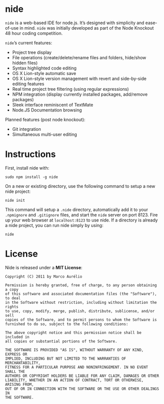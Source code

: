 nide
====

`nide` is a web-based IDE for node.js. It’s designed with simplicity and ease-of-use in mind.
`nide` was initially developed as part of the Node Knockout 48 hour coding competition.

`nide`’s current features:

- Project tree display
- File operations (create/delete/rename files and folders, hide/show hidden files)
- Syntax highlighted code editing
- OS X Lion-style automatic save
- OS X Lion-style version management with revert and side-by-side editing features
- Real time project tree filtering (using regular expressions)
- NPM integration (display currently installed packages, add/remove packages)
- Sleek interface reminiscent of TextMate
- Node.JS Documentation browsing

Planned features (post node knockout):

- Git integration
- Simultaneous multi-user editing

Instructions
============

First, install nide with:

    sudo npm install -g nide

On a new or existing directory, use the following command to setup a new nide project:

    nide init

This command will setup a `.nide` directory, automatically add it to your `.npmignore`
and `.gitignore` files, and start the `nide` server on port 8123. Fire up your web browser
at `localhost:8123` to use nide. If a directory is already a nide project, you can run
nide simply by using:

    nide

License
=======

Nide is released under a **MIT License**:

    Copyright (C) 2011 by Marco Aurélio
    
    Permission is hereby granted, free of charge, to any person obtaining a copy
    of this software and associated documentation files (the "Software"), to deal
    in the Software without restriction, including without limitation the rights
    to use, copy, modify, merge, publish, distribute, sublicense, and/or sell
    copies of the Software, and to permit persons to whom the Software is
    furnished to do so, subject to the following conditions:

    The above copyright notice and this permission notice shall be included in
    all copies or substantial portions of the Software.
    
    THE SOFTWARE IS PROVIDED "AS IS", WITHOUT WARRANTY OF ANY KIND, EXPRESS OR
    IMPLIED, INCLUDING BUT NOT LIMITED TO THE WARRANTIES OF MERCHANTABILITY,
    FITNESS FOR A PARTICULAR PURPOSE AND NONINFRINGEMENT. IN NO EVENT SHALL THE
    AUTHORS OR COPYRIGHT HOLDERS BE LIABLE FOR ANY CLAIM, DAMAGES OR OTHER
    LIABILITY, WHETHER IN AN ACTION OF CONTRACT, TORT OR OTHERWISE, ARISING FROM,
    OUT OF OR IN CONNECTION WITH THE SOFTWARE OR THE USE OR OTHER DEALINGS IN
    THE SOFTWARE.